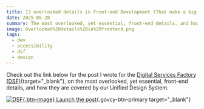 ```yaml
---
title: 13 overlooked details in Front-end Development (That make a big difference) (By DSF)
date: 2025-05-28
summary: The most overlooked, yet essential, front-end details, and how they are covered by our Unified Design System
image: Overlooked%20details%20in%20frontend.png
tags:
  - dev
  - accessibility
  - dsf
  - design
---
```

Check out the link below for the post I wrote for the [Digital Services Factory (DSF)](https://dsf.dmrid.gov.cy/){target="_blank"}, on the most overlooked, yet essential, front-end details, and how they are covered by our Unified Design System.

[![DSF](/img/dsf-small-white-icon.svg){.btn-image} Launch the post](https://dsf.dmrid.gov.cy/2025/05/28/13-overlooked-details-in-front-end-development-that-make-a-big-difference/){.govcy-btn-primary target="_blank"}